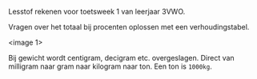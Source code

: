 Lesstof rekenen voor toetsweek 1 van leerjaar 3VWO.

Vragen over het totaal bij procenten oplossen met een verhoudingstabel.

<image 1>

Bij gewicht wordt centigram, decigram etc. overgeslagen. Direct van milligram naar gram naar kilogram naar ton. Een ton is `1000kg`.